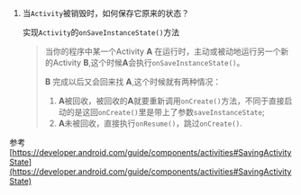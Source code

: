 1. 当`Activity`被销毁时，如何保存它原来的状态？

   实现`Activity`的`onSaveInstanceState()`方法

   > 当你的程序中某一个Activity **A** 在运行时，主动或被动地运行另一个新的Activity **B**,这个时候**A**会执行`onSaveInstanceState()`。
   >
   > **B** 完成以后又会回来找 **A**,这个时候就有两种情况：
   >
   > 	1. **A**被回收，被回收的**A**就要重新调用`onCreate()`方法，不同于直接启动的是这回`onCreate()`里是带上了参数`saveInstanceState`;
   >  	2. **A**未被回收，直接执行`onResume()`，跳过`onCreate()`.

参考 [https://developer.android.com/guide/components/activities#SavingActivityState](https://developer.android.com/guide/components/activities#SavingActivityState)

